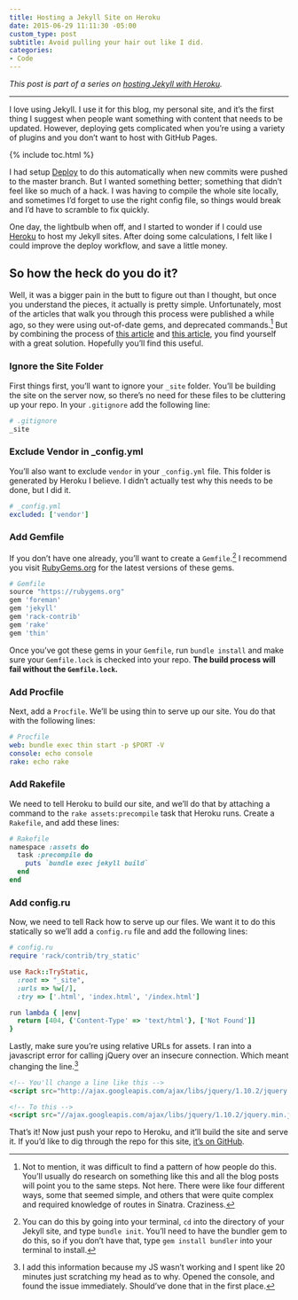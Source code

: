 ```yaml
---
title: Hosting a Jekyll Site on Heroku
date: 2015-06-29 11:11:30 -05:00
custom_type: post
subtitle: Avoid pulling your hair out like I did.
categories:
- Code
---
```


*This post is part of a series on [hosting Jekyll with Heroku](/topics/#jekyll-on-heroku).*

---
I love using Jekyll. I use it for this blog, my personal site, and it’s the first thing I suggest when people want something with content that needs to be updated. However, deploying gets complicated when you’re using a variety of plugins and you don’t want to host with GitHub Pages.

{% include toc.html %}

I had setup [Deploy](https://www.deployhq.com/) to do this automatically when new commits were pushed to the master branch. But I wanted something better; something that didn’t feel like so much of a hack. I was having to compile the whole site locally, and sometimes I’d forget to use the right config file, so things would break and I’d have to scramble to fix quickly.

One day, the lightbulb when off, and I started to wonder if I could use [Heroku](https://www.heroku.com/home) to host my Jekyll sites. After doing some calculations, I felt like I could improve the deploy workflow, and save a little money.

## So how the heck do you do it?

Well, it was a bigger pain in the butt to figure out than I thought, but once you understand the pieces, it actually is pretty simple. Unfortunately, most of the articles that walk you through this process were published a while ago, so they were using out-of-date gems, and deprecated commands.[^1] But by combining the process of [this article](http://blog.bigbinary.com/2014/04/27/deploy-jekyll-to-heroku.html) and [this article](http://www.jamesward.com/2014/09/24/jekyll-on-heroku), you find yourself with a great solution. Hopefully you’ll find this useful.

### Ignore the Site Folder

First things first, you’ll want to ignore your `_site` folder. You’ll be building the site on the server now, so there’s no need for these files to be cluttering up your repo. In your `.gitignore` add the following line:

```sh
# .gitignore
_site
```

### Exclude Vendor in \_config.yml

You’ll also want to exclude `vendor` in your `_config.yml` file. This folder is generated by Heroku I believe. I didn’t actually test why this needs to be done, but I did it.

```yaml
# _config.yml
excluded: ['vendor']
```

### Add Gemfile

If you don’t have one already, you’ll want to create a `Gemfile`.[^2] I recommend you visit [RubyGems.org](https://rubygems.org/) for the latest versions of these gems.

```ruby
# Gemfile
source "https://rubygems.org"
gem 'foreman'
gem 'jekyll'
gem 'rack-contrib'
gem 'rake'
gem 'thin'
```

Once you’ve got these gems in your `Gemfile`, run `bundle install` and make sure your `Gemfile.lock` is checked into your repo. **The build process will fail without the `Gemfile.lock`.**

### Add Procfile

Next, add a `Procfile`. We’ll be using thin to serve up our site. You do that with the following lines:

```yaml
# Procfile
web: bundle exec thin start -p $PORT -V
console: echo console
rake: echo rake
```

### Add Rakefile

We need to tell Heroku to build our site, and we’ll do that by attaching a command to the `rake assets:precompile` task that Heroku runs. Create a `Rakefile`, and add these lines:

```ruby
# Rakefile
namespace :assets do
  task :precompile do
    puts `bundle exec jekyll build`
  end
end
```

### Add config.ru

Now, we need to tell Rack how to serve up our files. We want it to do this statically so we’ll add a `config.ru` file and add the following lines:

```ruby
# config.ru
require 'rack/contrib/try_static'

use Rack::TryStatic,
  :root => "_site",
  :urls => %w[/],
  :try => ['.html', 'index.html', '/index.html']

run lambda { |env|
  return [404, {'Content-Type' => 'text/html'}, ['Not Found']]
}
```

Lastly, make sure you’re using relative URLs for assets. I ran into a javascript error for calling jQuery over an insecure connection. Which meant changing the line.[^3]

```html
<!-- You'll change a line like this -->
<script src="http://ajax.googleapis.com/ajax/libs/jquery/1.10.2/jquery.min.js"></script>

<!-- To this -->
<script src="//ajax.googleapis.com/ajax/libs/jquery/1.10.2/jquery.min.js"></script>
```

That’s it! Now just push your repo to Heroku, and it’ll build the site and serve it. If you’d like to dig through the repo for this site, [it’s on GitHub](https://github.com/ttimsmith/theboldreport.net).

[^1]: Not to mention, it was difficult to find a pattern of how people do this. You’ll usually do research on something like this and all the blog posts will point you to the same steps. Not here. There were like four different ways, some that seemed simple, and others that were quite complex and required knowledge of routes in Sinatra. Craziness.

[^2]: You can do this by going into your terminal, `cd` into the directory of your Jekyll site, and type `bundle init`. You’ll need to have the bundler gem to do this, so if you don’t have that, type `gem install bundler` into your terminal to install.

[^3]: I add this information because my JS wasn’t working and I spent like 20 minutes just scratching my head as to why. Opened the console, and found the issue immediately. Should’ve done that in the first place.
